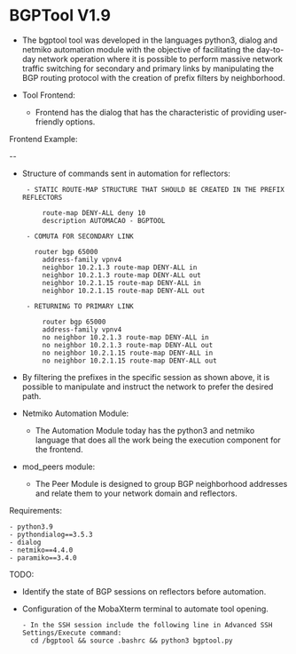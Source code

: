 # BGPTool V1.9

  - The bgptool tool was developed in the languages python3, dialog and netmiko automation module with the objective of facilitating the day-to-day network operation where it is possible to perform massive network traffic switching for secondary and primary links by manipulating the BGP routing protocol with the creation of prefix filters by neighborhood.

* Tool Frontend:

  - Frontend has the dialog that has the characteristic of providing user-friendly options.

Frontend Example:

--

 * Structure of commands sent in automation for reflectors:

        - STATIC ROUTE-MAP STRUCTURE THAT SHOULD BE CREATED IN THE PREFIX REFLECTORS

            route-map DENY-ALL deny 10
            description AUTOMACAO - BGPTOOL

        - COMUTA FOR SECONDARY LINK

          router bgp 65000
            address-family vpnv4
            neighbor 10.2.1.3 route-map DENY-ALL in
            neighbor 10.2.1.3 route-map DENY-ALL out
            neighbor 10.2.1.15 route-map DENY-ALL in
            neighbor 10.2.1.15 route-map DENY-ALL out

        - RETURNING TO PRIMARY LINK

            router bgp 65000
            address-family vpnv4
            no neighbor 10.2.1.3 route-map DENY-ALL in
            no neighbor 10.2.1.3 route-map DENY-ALL out
            no neighbor 10.2.1.15 route-map DENY-ALL in
            no neighbor 10.2.1.15 route-map DENY-ALL out


* By filtering the prefixes in the specific session as shown above, it is possible to manipulate and instruct the network to prefer the desired path.

* Netmiko Automation Module:

  - The Automation Module today has the python3 and netmiko language that does all the work being the execution component for the frontend.

* mod_peers module:

  - The Peer Module is designed to group BGP neighborhood addresses and relate them to your network domain and reflectors.

Requirements:

    - python3.9
    - pythondialog==3.5.3
    - dialog
    - netmiko==4.4.0
    - paramiko==3.4.0

TODO:

  - Identify the state of BGP sessions on reflectors before automation.


* Configuration of the MobaXterm terminal to automate tool opening.

      - In the SSH session include the following line in Advanced SSH Settings/Execute command:
        cd /bgptool && source .bashrc && python3 bgptool.py

